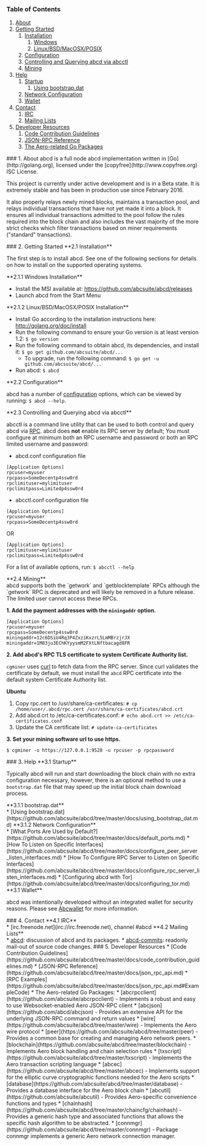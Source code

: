 ### Table of Contents
1. [About](#About)
2. [Getting Started](#GettingStarted)
    1. [Installation](#Installation)
        1. [Windows](#WindowsInstallation)
        2. [Linux/BSD/MacOSX/POSIX](#PosixInstallation)
    2. [Configuration](#Configuration)
    3. [Controlling and Querying abcd via abcctl](#DcrctlConfig)
    4. [Mining](#Mining)
3. [Help](#Help)
    1. [Startup](#Startup)
        1. [Using bootstrap.dat](#BootstrapDat)
    2. [Network Configuration](#NetworkConfig)
    3. [Wallet](#Wallet)
4. [Contact](#Contact)
    1. [IRC](#ContactIRC)
    2. [Mailing Lists](#MailingLists)
5. [Developer Resources](#DeveloperResources)
    1. [Code Contribution Guidelines](#ContributionGuidelines)
    2. [JSON-RPC Reference](#JSONRPCReference)
    3. [The Aero-related Go Packages](#GoPackages)

<a name="About" />
### 1. About
abcd is a full node abcd implementation written in [Go](http://golang.org),
licensed under the [copyfree](http://www.copyfree.org) ISC License.

This project is currently under active development and is in a Beta state. It is
extremely stable and has been in production use since February 2016.

It also properly relays newly mined blocks, maintains a transaction pool, and
relays individual transactions that have not yet made it into a block. It
ensures all individual transactions admitted to the pool follow the rules
required into the block chain and also includes the vast majority of the more
strict checks which filter transactions based on miner requirements ("standard"
transactions).

<a name="GettingStarted" />
### 2. Getting Started

<a name="Installation" />
**2.1 Installation**<br />

The first step is to install abcd.  See one of the following sections for
details on how to install on the supported operating systems.

<a name="WindowsInstallation" />
**2.1.1 Windows Installation**<br />

* Install the MSI available at: https://github.com/abcsuite/abcd/releases
* Launch abcd from the Start Menu

<a name="PosixInstallation" />
**2.1.2 Linux/BSD/MacOSX/POSIX Installation**<br />

* Install Go according to the installation instructions here: http://golang.org/doc/install
* Run the following command to ensure your Go version is at least version 1.2: `$ go version`
* Run the following command to obtain abcd, its dependencies, and install it: `$ go get github.com/abcsuite/abcd/...`<br />
  * To upgrade, run the following command: `$ go get -u github.com/abcsuite/abcd/...`
* Run abcd: `$ abcd`

<a name="Configuration" />
**2.2 Configuration**<br />

abcd has a number of [configuration](http://godoc.org/github.com/abcsuite/abcd)
options, which can be viewed by running: `$ abcd --help`.

<a name="DcrctlConfig" />
**2.3 Controlling and Querying abcd via abcctl**<br />

abcctl is a command line utility that can be used to both control and query abcd
via [RPC](http://www.wikipedia.org/wiki/Remote_procedure_call).  abcd does
**not** enable its RPC server by default;  You must configure at minimum both an
RPC username and password or both an RPC limited username and password:

* abcd.conf configuration file
```
[Application Options]
rpcuser=myuser
rpcpass=SomeDecentp4ssw0rd
rpclimituser=mylimituser
rpclimitpass=Limitedp4ssw0rd
```
* abcctl.conf configuration file
```
[Application Options]
rpcuser=myuser
rpcpass=SomeDecentp4ssw0rd
```
OR
```
[Application Options]
rpclimituser=mylimituser
rpclimitpass=Limitedp4ssw0rd
```
For a list of available options, run: `$ abcctl --help`

<a name="Mining" />
**2.4 Mining**<br />
abcd supports both the `getwork` and `getblocktemplate` RPCs although the
`getwork` RPC is deprecated and will likely be removed in a future release.
The limited user cannot access these RPCs.<br />

**1. Add the payment addresses with the `miningaddr` option.**<br />

```
[Application Options]
rpcuser=myuser
rpcpass=SomeDecentp4ssw0rd
miningaddr=12c6DSiU4Rq3P4ZxziKxzrL5LmMBrzjrJX
miningaddr=1M83ju3EChKYyysmM2FXtLNftbacagd8FR
```

**2. Add abcd's RPC TLS certificate to system Certificate Authority list.**<br />

`cgminer` uses [curl](http://curl.haxx.se/) to fetch data from the RPC server.
Since curl validates the certificate by default, we must install the `abcd` RPC
certificate into the default system Certificate Authority list.

**Ubuntu**<br />

1. Copy rpc.cert to /usr/share/ca-certificates: `# cp /home/user/.abcd/rpc.cert /usr/share/ca-certificates/abcd.crt`<br />
2. Add abcd.crt to /etc/ca-certificates.conf: `# echo abcd.crt >> /etc/ca-certificates.conf`<br />
3. Update the CA certificate list: `# update-ca-certificates`<br />

**3. Set your mining software url to use https.**<br />

`$ cgminer -o https://127.0.0.1:9528 -u rpcuser -p rpcpassword`

<a name="Help" />
### 3. Help

<a name="Startup" />
**3.1 Startup**<br />

Typically abcd will run and start downloading the block chain with no extra
configuration necessary, however, there is an optional method to use a
`bootstrap.dat` file that may speed up the initial block chain download process.

<a name="BootstrapDat" />
**3.1.1 bootstrap.dat**<br />
* [Using bootstrap.dat](https://github.com/abcsuite/abcd/tree/master/docs/using_bootstrap_dat.md)

<a name="NetworkConfig" />
**3.1.2 Network Configuration**<br />
* [What Ports Are Used by Default?](https://github.com/abcsuite/abcd/tree/master/docs/default_ports.md)
* [How To Listen on Specific Interfaces](https://github.com/abcsuite/abcd/tree/master/docs/configure_peer_server_listen_interfaces.md)
* [How To Configure RPC Server to Listen on Specific Interfaces](https://github.com/abcsuite/abcd/tree/master/docs/configure_rpc_server_listen_interfaces.md)
* [Configuring abcd with Tor](https://github.com/abcsuite/abcd/tree/master/docs/configuring_tor.md)

<a name="Wallet" />
**3.1 Wallet**<br />

abcd was intentionally developed without an integrated wallet for security
reasons.  Please see [Abcwallet](https://github.com/abcsuite/abcd) for more
information.

<a name="Contact" />
### 4. Contact

<a name="ContactIRC" />
**4.1 IRC**<br />
* [irc.freenode.net](irc://irc.freenode.net), channel #abcd

<a name="MailingLists" />
**4.2 Mailing Lists**<br />
* <a href="mailto:abcd+subscribe@opensource.conformal.com">abcd</a>: discussion
  of abcd and its packages.
* <a href="mailto:abcd-commits+subscribe@opensource.conformal.com">abcd-commits</a>:
  readonly mail-out of source code changes.

<a name="DeveloperResources" />
### 5. Developer Resources

<a name="ContributionGuidelines" />
* [Code Contribution Guidelines](https://github.com/abcsuite/abcd/tree/master/docs/code_contribution_guidelines.md)
<a name="JSONRPCReference" />
* [JSON-RPC Reference](https://github.com/abcsuite/abcd/tree/master/docs/json_rpc_api.md)
    * [RPC Examples](https://github.com/abcsuite/abcd/tree/master/docs/json_rpc_api.md#ExampleCode)
<a name="GoPackages" />
* The Aero-related Go Packages:
    * [abcrpcclient](https://github.com/abcsuite/abcrpcclient) - Implements a
	  robust and easy to use Websocket-enabled Aero JSON-RPC client
    * [abcjson](https://github.com/abcd/abcjson) - Provides an extensive API
	  for the underlying JSON-RPC command and return values
    * [wire](https://github.com/abcsuite/abcd/tree/master/wire) - Implements the
	  Aero wire protocol
    * [peer](https://github.com/abcsuite/abcd/tree/master/peer) -
	  Provides a common base for creating and managing Aero network peers.
    * [blockchain](https://github.com/abcsuite/abcd/tree/master/blockchain) -
	  Implements Aero block handling and chain selection rules
    * [txscript](https://github.com/abcsuite/abcd/tree/master/txscript) -
	  Implements the Aero transaction scripting language
    * [abcec](https://github.com/abcsuite/abcd/tree/master/abcec) - Implements
	  support for the elliptic curve cryptographic functions needed for the
	  Aero scripts
    * [database](https://github.com/abcsuite/abcd/tree/master/database) -
	  Provides a database interface for the Aero block chain
    * [abcutil](https://github.com/abcsuite/abcutil) - Provides Aero-specific
	  convenience functions and types
    * [chainhash](https://github.com/abcsuite/abcd/tree/master/chaincfg/chainhash) -
	  Provides a generic hash type and associated functions that allows the
	  specific hash algorithm to be abstracted.
    * [connmgr](https://github.com/abcsuite/abcd/tree/master/connmgr) -
      Package connmgr implements a generic Aero network connection manager.

